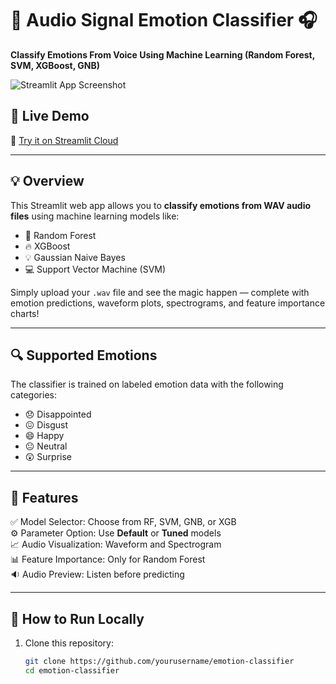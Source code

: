 # 🎵 Audio Signal Emotion Classifier 🎧  
**Classify Emotions From Voice Using Machine Learning (Random Forest, SVM, XGBoost, GNB)**

![Streamlit App Screenshot]()

## 🚀 Live Demo  
🔗 [Try it on Streamlit Cloud](https://your-streamlit-link.streamlit.app)

---

## 💡 Overview
This Streamlit web app allows you to **classify emotions from WAV audio files** using machine learning models like:

- 🌳 Random Forest  
- 🔥 XGBoost  
- 💡 Gaussian Naive Bayes  
- 💻 Support Vector Machine (SVM)

Simply upload your `.wav` file and see the magic happen — complete with emotion predictions, waveform plots, spectrograms, and feature importance charts!

---

## 🔍 Supported Emotions
The classifier is trained on labeled emotion data with the following categories:

- 😞 Disappointed  
- 😖 Disgust  
- 😄 Happy  
- 😐 Neutral  
- 😲 Surprise  

---

## 🧠 Features
✅ Model Selector: Choose from RF, SVM, GNB, or XGB  
⚙️ Parameter Option: Use **Default** or **Tuned** models  
📈 Audio Visualization: Waveform and Spectrogram  
📊 Feature Importance: Only for Random Forest  
🔉 Audio Preview: Listen before predicting  

---

## 📁 How to Run Locally

1. Clone this repository:

   ```bash
   git clone https://github.com/yourusername/emotion-classifier
   cd emotion-classifier
